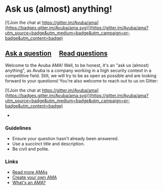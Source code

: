 # Ask us (almost) anything!

[![Join the chat at https://gitter.im/Avuba/ama](https://badges.gitter.im/Avuba/ama.svg)](https://gitter.im/Avuba/ama?utm_source=badge&utm_medium=badge&utm_campaign=pr-badge&utm_content=badge)

## [Ask a question](../../issues/new) &nbsp;&nbsp;&nbsp; [Read questions](../../issues?q=is%3Aissue+is%3Aclosed+sort%3Aupdated-desc)

Welcome to the Avuba AMA! Well, to be honest, it's an "ask us (almost) anything", as Avuba is a company working in a high security context in a competitive field. Still, we will try to be as open as possible and are looking forward to your questions! You're also welcome to reach out to us on Gitter:

[![Join the chat at https://gitter.im/Avuba/ama](https://badges.gitter.im/Avuba/ama.svg)](https://gitter.im/Avuba/ama?utm_source=badge&utm_medium=badge&utm_campaign=pr-badge&utm_content=badge)

-

### Guidelines

- Ensure your question hasn't already been answered.
- Use a succinct title and description.
- Be civil and polite.

### Links

- [Read more AMAs](https://github.com/sindresorhus/amas)
- [Create your own AMA](https://github.com/sindresorhus/amas/blob/master/create-ama.md)
- [What's an AMA?](https://en.wikipedia.org/wiki/Reddit#IAmA_and_AMA)
